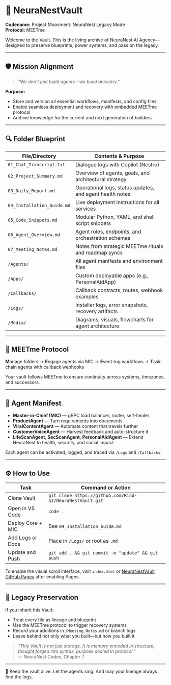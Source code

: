 # 🧠 NeuraNestVault  
**Codename:** Project Moovment: NeuraNest Legacy Mode  
**Protocol:** MEETme  

Welcome to the Vault. This is the living archive of NeuraNest AI Agency—designed to preserve blueprints, power systems, and pass on the legacy.

---

## 🛡️ Mission Alignment  

> *"We don't just build agents—we build ancestry."*

**Purpose:**  
- Store and version all essential workflows, manifests, and config files  
- Enable seamless deployment and recovery with embedded MEETme protocol  
- Archive knowledge for the current and next generation of builders  

---

## 🔍 Folder Blueprint  

| File/Directory              | Contents & Purpose                                                   |
|-----------------------------|----------------------------------------------------------------------|
| `01_Chat_Transcript.txt`    | Dialogue logs with Copilot (Nestro)                                 |
| `02_Project_Summary.md`     | Overview of agents, goals, and architectural strategy               |
| `03_Daily_Report.md`        | Operational logs, status updates, and agent health notes            |
| `04_Installation_Guide.md`  | Live deployment instructions for all services                       |
| `05_Code_Snippets.md`       | Modular Python, YAML, and shell script snippets                     |
| `06_Agent_Overview.md`      | Agent roles, endpoints, and orchestration schemes                   |
| `07_Meeting_Notes.md`       | Notes from strategic MEETme rituals and roadmap syncs               |
| `/Agents/`                  | All agent manifests and environment files                           |
| `/Apps/`                    | Custom deployable apps (e.g., PersonalAidApp)                       |
| `/Callbacks/`               | Callback contracts, routes, webhook examples                        |
| `/Logs/`                    | Installer logs, error snapshots, recovery artifacts                 |
| `/Media/`                   | Diagrams, visuals, flowcharts for agent architecture                |

---

## 🧭 MEETme Protocol  

**M**anage folders → **E**ngage agents via MIC → **E**vent-log workflows → **T**ask-chain agents with callback webhooks

Your vault follows MEETme to ensure continuity across systems, timezones, and successors.

---

## 🤖 Agent Manifest  

- **Master-in-Chief (MIC)** — gRPC load balancer, router, self-healer  
- **ProductAgent** — Turn requirements into documents  
- **ViralContentAgent** — Automate content that travels further  
- **CustomerVoiceAgent** — Harvest feedback and auto-structure it  
- **LifeScanAgent**, **SecScanAgent**, **PersonalAidAgent** — Extend NeuraNest to health, security, and social impact

Each agent can be activated, logged, and traced via `/Logs` and `/Callbacks`.

---

## ⚙️ How to Use  

| Task                     | Command or Action                                 |
|--------------------------|--------------------------------------------------|
| Clone Vault              | `git clone https://github.com/Rind-AI/NeuraNestVault.git`  
| Open in VS Code          | `code .`  
| Deploy Core + MIC        | See `04_Installation_Guide.md`  
| Add Logs or Docs         | Place in `/Logs/` or root as `.md`  
| Update and Push          | `git add . && git commit -m "update" && git push`  

To enable the visual scroll interface, visit `index.html` or [NeuraNestVault GitHub Pages](https://rind-ai.github.io/NeuraNestVault) after enabling Pages.

---

## 🌱 Legacy Preservation  

If you inherit this Vault:  
- Treat every file as lineage and blueprint  
- Use the MEETme protocol to trigger recovery systems  
- Record your additions in `/Meeting_Notes.md` or branch logs  
- Leave behind not only what you built—but how you built it

> *"This Vault is not just storage. It is memory encoded in structure, thought forged into syntax, purpose sealed in protocol."*  
— NeuraNest Codex, Chapter 7

---

🧠 Keep the vault alive. Let the agents sing. And may your lineage always find the logs.  